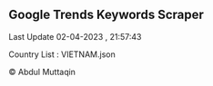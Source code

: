 

## Google Trends Keywords Scraper 
 
Last Update 02-04-2023 , 21:57:43

Country List :
VIETNAM.json



© Abdul Muttaqin 
